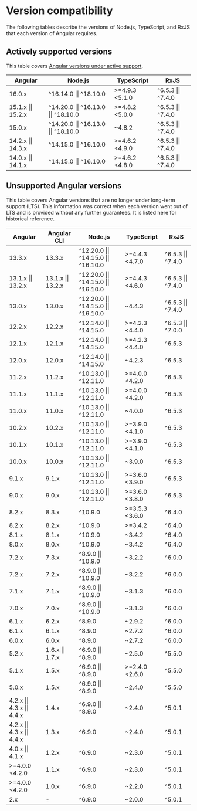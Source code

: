 # Version compatibility

The following tables describe the versions of Node.js, TypeScript, and RxJS that each version of
Angular requires.

## Actively supported versions

This table
covers [Angular versions under active support](guide/releases#actively-supported-versions).

| Angular            | Node.js                              | TypeScript     | RxJS               |
|--------------------|--------------------------------------|----------------|--------------------|
| 16.0.x             | ^16.14.0 \|\| ^18.10.0               | >=4.9.3 <5.1.0 | ^6.5.3 \|\| ^7.4.0 |
| 15.1.x \|\| 15.2.x | ^14.20.0 \|\| ^16.13.0 \|\| ^18.10.0 | >=4.8.2 <5.0.0 | ^6.5.3 \|\| ^7.4.0 |
| 15.0.x             | ^14.20.0 \|\| ^16.13.0 \|\| ^18.10.0 | ~4.8.2         | ^6.5.3 \|\| ^7.4.0 |
| 14.2.x \|\| 14.3.x | ^14.15.0 \|\| ^16.10.0               | >=4.6.2 <4.9.0 | ^6.5.3 \|\| ^7.4.0 |
| 14.0.x \|\| 14.1.x | ^14.15.0 \|\| ^16.10.0               | >=4.6.2 <4.8.0 | ^6.5.3 \|\| ^7.4.0 |

## Unsupported Angular versions

This table covers Angular versions that are no longer under long-term support (LTS). This
information was correct when each version went out of LTS and is provided without any further
guarantees. It is listed here for historical reference.

| Angular                     | Angular CLI        | Node.js                              | TypeScript         | RxJS               |
|-----------------------------|--------------------|--------------------------------------|--------------------|--------------------|
| 13.3.x                      | 13.3.x             | ^12.20.0 \|\| ^14.15.0 \|\| ^16.10.0 | >=4.4.3 <4.7.0     | ^6.5.3 \|\| ^7.4.0 |
| 13.1.x \|\| 13.2.x          | 13.1.x \|\| 13.2.x | ^12.20.0 \|\| ^14.15.0 \|\| ^16.10.0 | >=4.4.3 <4.6.0     | ^6.5.3 \|\| ^7.4.0 |
| 13.0.x                      | 13.0.x             | ^12.20.0 \|\| ^14.15.0 \|\| ^16.10.0 | ~4.4.3             | ^6.5.3 \|\| ^7.4.0 |
| 12.2.x                      | 12.2.x             | ^12.14.0 \|\| ^14.15.0               | >=4.2.3 <4.4.0     | ^6.5.3 \|\| ^7.0.0 |
| 12.1.x                      | 12.1.x             | ^12.14.0 \|\| ^14.15.0               | >=4.2.3 <4.4.0     | ^6.5.3             |
| 12.0.x                      | 12.0.x             | ^12.14.0 \|\| ^14.15.0               | ~4.2.3             | ^6.5.3             |
| 11.2.x                      | 11.2.x             | ^10.13.0 \|\| ^12.11.0               | >=4.0.0 <4.2.0     | ^6.5.3             |
| 11.1.x                      | 11.1.x             | ^10.13.0 \|\| ^12.11.0               | >=4.0.0 <4.2.0     | ^6.5.3             |
| 11.0.x                      | 11.0.x             | ^10.13.0 \|\| ^12.11.0               | ~4.0.0             | ^6.5.3             |
| 10.2.x                      | 10.2.x             | ^10.13.0 \|\| ^12.11.0               | >=3.9.0 <4.1.0     | ^6.5.3             |
| 10.1.x                      | 10.1.x             | ^10.13.0 \|\| ^12.11.0               | >=3.9.0 <4.1.0     | ^6.5.3             |
| 10.0.x                      | 10.0.x             | ^10.13.0 \|\| ^12.11.0               | ~3.9.0             | ^6.5.3             |
| 9.1.x                       | 9.1.x              | ^10.13.0 \|\| ^12.11.0               | >=3.6.0 <3.9.0     | ^6.5.3             |
| 9.0.x                       | 9.0.x              | ^10.13.0 \|\| ^12.11.0               | >=3.6.0 <3.8.0     | ^6.5.3             |
| 8.2.x                       | 8.3.x              | ^10.9.0                              | >=3.5.3 <3.6.0     | ^6.4.0             |
| 8.2.x                       | 8.2.x              | ^10.9.0                              | >=3.4.2            | ^6.4.0             |
| 8.1.x                       | 8.1.x              | ^10.9.0                              | ~3.4.2             | ^6.4.0             |
| 8.0.x                       | 8.0.x              | ^10.9.0                              | ~3.4.2             | ^6.4.0             |
| 7.2.x                       | 7.3.x              | ^8.9.0 \|\| ^10.9.0                  | ~3.2.2             | ^6.0.0             |
| 7.2.x                       | 7.2.x              | ^8.9.0 \|\| ^10.9.0                  | ~3.2.2             | ^6.0.0             |
| 7.1.x                       | 7.1.x              | ^8.9.0 \|\| ^10.9.0                  | ~3.1.3             | ^6.0.0             |
| 7.0.x                       | 7.0.x              | ^8.9.0 \|\| ^10.9.0                  | ~3.1.3             | ^6.0.0             |
| 6.1.x                       | 6.2.x              | ^8.9.0                               | ~2.9.2             | ^6.0.0             |
| 6.1.x                       | 6.1.x              | ^8.9.0                               | ~2.7.2             | ^6.0.0             |
| 6.0.x                       | 6.0.x              | ^8.9.0                               | ~2.7.2             | ^6.0.0             |
| 5.2.x                       | 1.6.x \|\| 1.7.x   | ^6.9.0 \|\| ^8.9.0                   | ~2.5.0             | ^5.5.0             |
| 5.1.x                       | 1.5.x              | ^6.9.0 \|\| ^8.9.0                   | >=2.4.0 <2.6.0     | ^5.5.0             |
| 5.0.x                       | 1.5.x              | ^6.9.0 \|\| ^8.9.0                   | ~2.4.0             | ^5.5.0             |
| 4.2.x \|\| 4.3.x \|\| 4.4.x | 1.4.x              | ^6.9.0 \|\| ^8.9.0                   | ~2.4.0             | ^5.0.1             |
| 4.2.x \|\| 4.3.x \|\| 4.4.x | 1.3.x              | ^6.9.0                               | ~2.4.0             | ^5.0.1             |
| 4.0.x \|\| 4.1.x            | 1.2.x              | ^6.9.0                               | ~2.3.0             | ^5.0.1             |
| >=4.0.0 <4.2.0              | 1.1.x              | ^6.9.0                               | ~2.3.0             | ^5.0.1             |
| >=4.0.0 <4.2.0              | 1.0.x              | ^6.9.0                               | ~2.2.0             | ^5.0.1             |
| 2.x                         | -                  | ^6.9.0                               | ~2.0.0             | ^5.0.1             |
